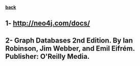 #### [back](admin_main.md)

## 1- http://neo4j.com/docs/

## 2- Graph Databases 2nd Edition. By Ian Robinson, Jim Webber, and Emil Eifrém. Publisher: O'Reilly Media.
